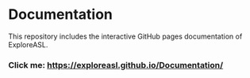 # Documentation
This repository includes the interactive GitHub pages documentation of ExploreASL.

### Click me: https://exploreasl.github.io/Documentation/
